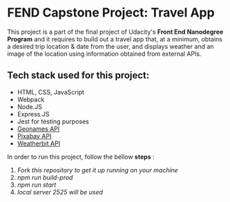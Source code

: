 # FEND Capstone Project: Travel App

This project is a part of the final project of Udacity's **Front End Nanodegree Program** and it requires to build out a travel app that, at a minimum, obtains a desired trip location & date from the user, and displays weather and an image of the location using information obtained from external APIs.

## Tech stack used for this project:

- HTML, CSS, JavaScript
- Webpack
- Node.JS
- Express.JS
- Jest for testing purposes
- [Geonames API](https://www.geonames.org/)
- [Pixabay API](https://pixabay.com/)
- [Weatherbit API](https://www.weatherbit.io/)

In order to run this project, follow the bellow **steps** :

1. _Fork this repository to get it up running on your machine_
2. _npm run build-prod_
3. _npm run start_
4. _local server *2525* will be used_
